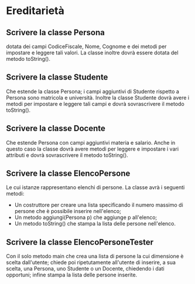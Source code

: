 # Ereditarietà
## Scrivere la classe **Persona** 
dotata dei campi CodiceFiscale, Nome, Cognome e dei metodi per impostare e leggere tali valori. 
La classe inoltre dovrà essere dotata del metodo toString().
## Scrivere la classe **Studente**
Che estende la classe Persona; i campi aggiuntivi di Studente rispetto a Persona sono matricola e università. Inoltre la classe Studente 
dovrà avere i metodi per impostare e leggere tali campi e dovrà sovrascrivere il metodo toString(). 
## Scrivere la classe **Docente** 
Che estende Persona con campi aggiuntivi materia e salario. Anche in questo caso la classe dovrà avere metodi per leggere e impostare i vari attributi e dovrà sovrascrivere il metodo toString().

## Scrivere la classe **ElencoPersone**
Le cui istanze rappresentano elenchi di persone. La classe avrà i seguenti metodi:
 - Un costruttore per creare una lista specificando il numero massimo di persone che è possibile inserire nell'elenco;
 - Un metodo aggiungi(Persona p) che aggiunge p all'elenco;
 - Un metodo toString() che stampa la lista delle persone nell'elenco.
  
## Scrivere la classe **ElencoPersoneTester**
Con il solo metodo main che crea una lista di
persone la cui dimensione è scelta dall'utente; chiede poi ripetutamente all'utente di inserire, a
sua scelta, una Persona, uno Studente o un Docente, chiedendo i dati opportuni; infine
stampa la lista delle persone inserite.